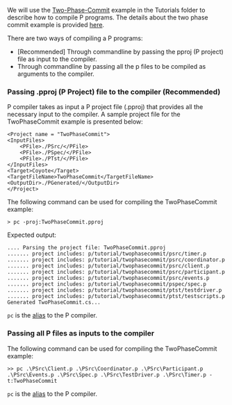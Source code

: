 We will use the [Two-Phase-Commit](https://github.com/p-org/P/tree/master/Tutorial/TwoPhaseCommit) example in the Tutorials folder to describe how to compile P programs.
The details about the two phase commit example is provided [here](https://github.com/p-org/P/wiki/Two-Phase-Commit-Protocol-in-P). 

There are two ways of compiling a P programs: 
* [Recommended] Through commandline by passing the pproj (P project) file as input to the compiler.
* Through commandline by passing all the p files to be compiled as arguments to the compiler.

### Passing .pproj (P Project) file to the compiler (Recommended)

P compiler takes as input a P project file (.pproj) that provides all the necessary input to the compiler.
A sample project file for the TwoPhaseCommit example is presented below:
```
<Project name = "TwoPhaseCommit">
<InputFiles>
	<PFile>./PSrc/</PFile>
	<PFile>./PSpec/</PFile>
	<PFile>./PTst/</PFile>
</InputFiles>
<Target>Coyote</Target>
<TargetFileName>TwoPhaseCommit</TargetFileName>
<OutputDir>./PGenerated/</OutputDir>
</Project>
```
The following command can be used for compiling the TwoPhaseCommit example:
```shell
> pc -proj:TwoPhaseCommit.pproj 
```

Expected output:
```
.... Parsing the project file: TwoPhaseCommit.pproj
....... project includes: p/tutorial/twophasecommit/psrc/timer.p
....... project includes: p/tutorial/twophasecommit/psrc/coordinator.p
....... project includes: p/tutorial/twophasecommit/psrc/client.p
....... project includes: p/tutorial/twophasecommit/psrc/participant.p
....... project includes: p/tutorial/twophasecommit/psrc/events.p
....... project includes: p/tutorial/twophasecommit/pspec/spec.p
....... project includes: p/tutorial/twophasecommit/ptst/testdriver.p
....... project includes: p/tutorial/twophasecommit/ptst/testscripts.p
Generated TwoPhaseCommit.cs...

```

`pc` is the [alias](https://github.com/p-org/P/wiki/Build-P-on-Ubuntu-and-MacOS) to the P compiler.

### Passing all P files as inputs to the compiler

The following command can be used for compiling the TwoPhaseCommit example:

```shell
>> pc .\PSrc\Client.p .\PSrc\Coordinator.p .\PSrc\Participant.p .\PSrc\Events.p .\PSrc\Spec.p .\PSrc\TestDriver.p .\PSrc\Timer.p -t:TwoPhaseCommit
```

`pc` is the [alias](https://github.com/p-org/P/wiki/Build-P-on-Ubuntu-and-MacOS) to the P compiler.





